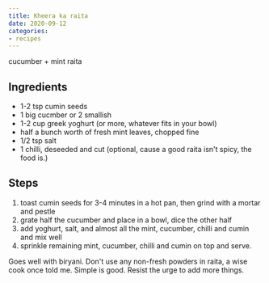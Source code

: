 ```yaml
---
title: Kheera ka raita
date: 2020-09-12
categories:
- recipes
---
```


cucumber + mint raita

## Ingredients

- 1-2 tsp cumin seeds
- 1 big cucmber or 2 smallish
- 1-2 cup greek yoghurt (or more, whatever fits in your bowl)
- half a bunch worth of fresh mint leaves, chopped fine
- 1/2 tsp salt
- 1 chilli, deseeded and cut (optional, cause a good raita isn't spicy, the food is.)

## Steps

1. toast cumin seeds for 3-4 minutes in a hot pan, then grind with a mortar and pestle
2. grate half the cucumber and place in a bowl, dice the other half
3. add yoghurt, salt, and almost all the mint, cucumber, chilli and cumin and mix well
4. sprinkle remaining mint, cucumber, chilli and cumin on top and serve.

Goes well with biryani. Don't use any non-fresh powders in raita, a wise cook once told me. Simple is good. Resist the urge to add more things.
